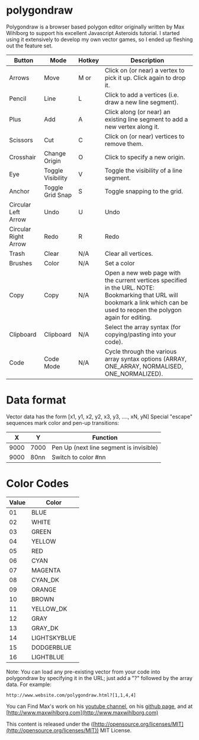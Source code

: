 
# polygondraw


Polygondraw is a browser based polygon editor originally written by Max Wihlborg to support his excellent Javascript Asteroids tutorial. I started using it extensively to develop my own vector games, so I ended up fleshing out the feature set.

Button               | Mode               | Hotkey        | Description
------               | ------------------ | ------------- | -------------------------------------
Arrows               |  Move              | M or <escape> | Click on (or near) a vertex to pick it up. Click again to drop it.
Pencil               |  Line              | L             | Click to add a vertices (i.e. draw a new line segment).
Plus                 |  Add               | A             | Click along (or near) an existing line segment to add a new vertex along it.
Scissors             |  Cut               | C             | Click on (or near) vertices to remove them.
Crosshair            |  Change Origin     | O             | Click to specify a new origin. 
Eye                  |  Toggle Visibility | V             | Toggle the visibility of a line segment.
Anchor               |  Toggle Grid Snap  | S             | Toggle snapping to the grid.
Circular Left Arrow  |  Undo              | U             | Undo
Circular Right Arrow |  Redo              | R             | Redo
Trash                |  Clear             | N/A           | Clear all vertices.
Brushes              |  Color             | N/A           | Set a color
Copy                 |  Copy              | N/A           | Open a new web page with the current vertices specified in the URL.  NOTE: Bookmarking that URL will bookmark a link which can be used to reopen the polygon again for editing.
Clipboard            |  Clipboard         | N/A           |  Select the array syntax (for copying/pasting into your code).
Code                 |  Code Mode         | N/A           |  Cycle through the various array syntax options (ARRAY, ONE_ARRAY, NORMALISED, ONE_NORMALIZED).

# Data format
Vector data has the form [x1, y1, x2, y2, x3, y3, ...., xN, yN]
Special "escape" sequences mark color and pen-up transitions:

X | Y | Function
------ | -------- | -----
9000 | 7000 | Pen Up (next line segment is invisible)
9000 | 80nn | Switch to color #nn

# Color Codes
Value | Color
------ | --------
01 | BLUE         
02 | WHITE        
03 | GREEN        
04 | YELLOW       
05 | RED          
06 | CYAN         
07 | MAGENTA      
08 | CYAN_DK          
09 | ORANGE       
10 | BROWN        
11 | YELLOW_DK    
12 | GRAY         
13 | GRAY_DK      
14 | LIGHTSKYBLUE 
15 | DODGERBLUE   
16 | LIGHTBLUE  

Note: You can load any pre-existing vector from your code into polygondraw by specifying it in the URL; just add a "?" followed by the array data.  For example:  
```
http://www.website.com/polygondraw.html?[1,1,4,4]
```

You can Find Max's work on his [youtube channel](https://www.youtube.com/channel/UCZXyfVkPTnv-Z0xY9hA9Pyw), on his [github page](https://github.com/maxwihlborg), and at [http://www.maxwihlborg.com](http://www.maxwihlborg.com)

This content is released under the ([http://opensource.org/licenses/MIT](http://opensource.org/licenses/MIT)) MIT License.